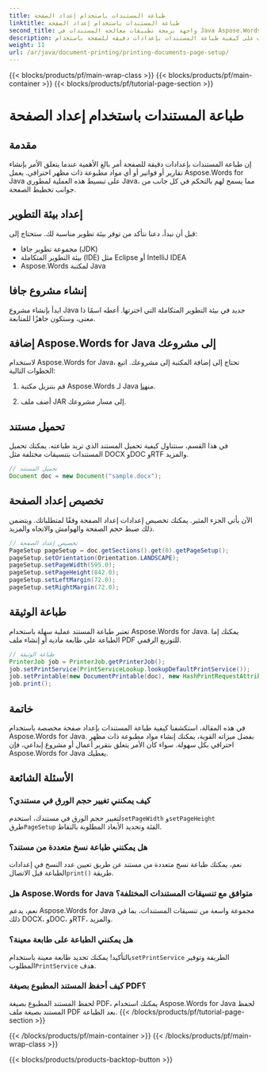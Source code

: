 ```yaml
---
title: طباعة المستندات باستخدام إعداد الصفحة
linktitle: طباعة المستندات باستخدام إعداد الصفحة
second_title: واجهة برمجة تطبيقات معالجة المستندات في Java Aspose.Words
description: تعرف على كيفية طباعة المستندات بإعدادات دقيقة للصفحة باستخدام Aspose.Words for Java. يمكنك تخصيص التخطيطات وحجم الورق والمزيد.
weight: 11
url: /ar/java/document-printing/printing-documents-page-setup/
---
```


{{< blocks/products/pf/main-wrap-class >}}
{{< blocks/products/pf/main-container >}}
{{< blocks/products/pf/tutorial-page-section >}}

# طباعة المستندات باستخدام إعداد الصفحة


## مقدمة

إن طباعة المستندات بإعدادات دقيقة للصفحة أمر بالغ الأهمية عندما يتعلق الأمر بإنشاء تقارير أو فواتير أو أي مواد مطبوعة ذات مظهر احترافي. يعمل Aspose.Words for Java على تبسيط هذه العملية لمطوري Java، مما يسمح لهم بالتحكم في كل جانب من جوانب تخطيط الصفحة.

## إعداد بيئة التطوير

قبل أن نبدأ، دعنا نتأكد من توفر بيئة تطوير مناسبة لك. ستحتاج إلى:

- مجموعة تطوير جافا (JDK)
- بيئة التطوير المتكاملة (IDE) مثل Eclipse أو IntelliJ IDEA
- Aspose.Words لمكتبة Java

## إنشاء مشروع جافا

ابدأ بإنشاء مشروع Java جديد في بيئة التطوير المتكاملة التي اخترتها. أعطه اسمًا ذا معنى، وستكون جاهزًا للمتابعة.

## إضافة Aspose.Words for Java إلى مشروعك

لاستخدام Aspose.Words for Java، تحتاج إلى إضافة المكتبة إلى مشروعك. اتبع الخطوات التالية:

1.  قم بتنزيل مكتبة Aspose.Words لـ Java من[هنا](https://releases.aspose.com/words/java/).

2. أضف ملف JAR إلى مسار مشروعك.

## تحميل مستند

في هذا القسم، سنتناول كيفية تحميل المستند الذي تريد طباعته. يمكنك تحميل المستندات بتنسيقات مختلفة مثل DOCX وDOC وRTF والمزيد.

```java
// تحميل المستند
Document doc = new Document("sample.docx");
```

## تخصيص إعداد الصفحة

الآن يأتي الجزء المثير. يمكنك تخصيص إعدادات إعداد الصفحة وفقًا لمتطلباتك. ويتضمن ذلك ضبط حجم الصفحة والهوامش والاتجاه والمزيد.

```java
// تخصيص إعداد الصفحة
PageSetup pageSetup = doc.getSections().get(0).getPageSetup();
pageSetup.setOrientation(Orientation.LANDSCAPE);
pageSetup.setPageWidth(595.0);
pageSetup.setPageHeight(842.0);
pageSetup.setLeftMargin(72.0);
pageSetup.setRightMargin(72.0);
```

## طباعة الوثيقة

تعتبر طباعة المستند عملية سهلة باستخدام Aspose.Words for Java. يمكنك إما الطباعة على طابعة مادية أو إنشاء ملف PDF للتوزيع الرقمي.

```java
// طباعة الوثيقة
PrinterJob job = PrinterJob.getPrinterJob();
job.setPrintService(PrintServiceLookup.lookupDefaultPrintService());
job.setPrintable(new DocumentPrintable(doc), new HashPrintRequestAttributeSet());
job.print();
```

## خاتمة

في هذه المقالة، استكشفنا كيفية طباعة المستندات بإعداد صفحة مخصصة باستخدام Aspose.Words for Java. بفضل ميزاته القوية، يمكنك إنشاء مواد مطبوعة ذات مظهر احترافي بكل سهولة. سواء كان الأمر يتعلق بتقرير أعمال أو مشروع إبداعي، فإن Aspose.Words for Java يغطيك.

## الأسئلة الشائعة

### كيف يمكنني تغيير حجم الورق في مستندي؟

 لتغيير حجم الورق في مستندك، استخدم`setPageWidth` و`setPageHeight` طرق`PageSetup` الفئة وتحديد الأبعاد المطلوبة بالنقاط.

### هل يمكنني طباعة نسخ متعددة من مستند؟

 نعم، يمكنك طباعة نسخ متعددة من مستند عن طريق تعيين عدد النسخ في إعدادات الطباعة قبل الاتصال`print()` طريقة.

### هل Aspose.Words for Java متوافق مع تنسيقات المستندات المختلفة؟

نعم، يدعم Aspose.Words for Java مجموعة واسعة من تنسيقات المستندات، بما في ذلك DOCX، وDOC، وRTF، والمزيد.

### هل يمكنني الطباعة على طابعة معينة؟

 بالتأكيد! يمكنك تحديد طابعة معينة باستخدام`setPrintService` الطريقة وتوفير المطلوب`PrintService` هدف.

### كيف أحفظ المستند المطبوع بصيغة PDF؟

لحفظ المستند المطبوع بصيغة PDF، يمكنك استخدام Aspose.Words for Java لحفظ المستند بصيغة ملف PDF بعد الطباعة.
{{< /blocks/products/pf/tutorial-page-section >}}

{{< /blocks/products/pf/main-container >}}
{{< /blocks/products/pf/main-wrap-class >}}

{{< blocks/products/products-backtop-button >}}
